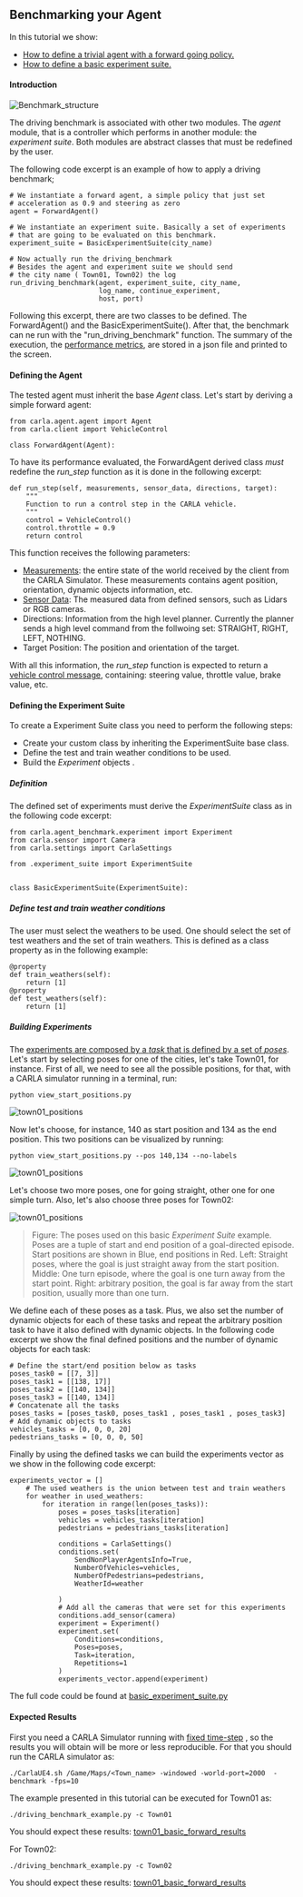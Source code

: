 Benchmarking your Agent
---------------------------


In this tutorial we show:

 * [How to define a trivial agent with a forward going policy.](#defining-the-agent)
 * [How to define a basic experiment suite.](#defining-the-experiment-suite)


#### Introduction

![Benchmark_structure](img/benchmark_diagram_small.png)

The driving benchmark is associated with other two modules.
The *agent* module, that is a controller which performs in 
another module: the *experiment suite*.
Both modules are abstract classes that must be redefined by
the user.

The following code excerpt is
an example of how to apply a driving benchmark;

    # We instantiate a forward agent, a simple policy that just set
    # acceleration as 0.9 and steering as zero
    agent = ForwardAgent()

    # We instantiate an experiment suite. Basically a set of experiments
    # that are going to be evaluated on this benchmark.
    experiment_suite = BasicExperimentSuite(city_name)

    # Now actually run the driving_benchmark
    # Besides the agent and experiment suite we should send
    # the city name ( Town01, Town02) the log
    run_driving_benchmark(agent, experiment_suite, city_name,
                          log_name, continue_experiment,
                          host, port)



Following this excerpt, there are two classes to be defined.
The ForwardAgent() and the BasicExperimentSuite().
After that, the benchmark can ne run with the "run_driving_benchmark" function.
The  summary  of the execution, the [performance metrics](benchmark_metrics.md), are stored
in a json file and printed to the screen.




#### Defining the Agent

The tested agent must  inherit the base *Agent* class.
Let's start by deriving a simple forward agent:

    from carla.agent.agent import Agent
    from carla.client import VehicleControl
    
    class ForwardAgent(Agent):


To have its performance evaluated, the ForwardAgent derived class _must_ 
redefine the *run_step* function as it is done in the following excerpt:

    def run_step(self, measurements, sensor_data, directions, target):
        """
        Function to run a control step in the CARLA vehicle.
	    """
        control = VehicleControl()
        control.throttle = 0.9
        return control


This function receives the following parameters:
 
 * [Measurements](measurements.md): the entire state of the world received
 by the client from the CARLA Simulator. These measurements contains agent position, orientation,
 dynamic objects information, etc.
 * [Sensor Data](cameras_and_sensors.md): The measured data from defined sensors, 
 such as Lidars or RGB cameras.
 * Directions: Information from the high level planner. Currently the planner sends
 a high level command from the follwoing set: STRAIGHT, RIGHT, LEFT, NOTHING.
 * Target Position: The position and orientation of the target.
 
 With all this information, the *run_step* function is expected 
 to return a [vehicle control message](measurements.md), containing:
 steering value, throttle value, brake value, etc.



#### Defining the Experiment Suite


To create a Experiment Suite class you need to perform
the following steps:

* Create your custom class by inheriting the ExperimentSuite base class.
* Define the test and train weather conditions to be used.
* Build the *Experiment* objects .



##### Definition


The defined set of experiments must derive the *ExperimentSuite* class
as in the following code excerpt:

    from carla.agent_benchmark.experiment import Experiment
    from carla.sensor import Camera
    from carla.settings import CarlaSettings
    
    from .experiment_suite import ExperimentSuite
    
    
    class BasicExperimentSuite(ExperimentSuite):
    
##### Define test and train weather conditions

The user must select the weathers to be used. One should select the set
of test weathers and the set of train weathers. This is defined as a
class property as in the following example:

    @property
    def train_weathers(self):
        return [1]
    @property
    def test_weathers(self):
        return [1]
        

##### Building Experiments

The [experiments are composed by a *task* that is defined by a set of *poses*](benchmark_structure.md).
Let's start by selecting poses for one of the cities, let's take Town01, for instance.
First of all, we need to see all the possible positions, for that, with
a CARLA simulator running in a terminal, run:
    
    python view_start_positions.py
 
 ![town01_positions](img/town01_positions.png)
  
  
Now let's choose, for instance, 140 as start position and 134
as the end position. This two positions can be visualized by running:
    
    python view_start_positions.py --pos 140,134 --no-labels

 ![town01_positions](img/town01_140_134.png)

Let's choose two more  poses, one for going straight, other one for one simple turn.
Also, let's also choose three poses for Town02:


 ![town01_positions](img/initial_positions.png)
 >Figure: The poses used on this basic *Experiment Suite* example. Poses are
 a tuple of start and end position of a goal-directed episode. Start positions are
 shown in Blue, end positions in Red. Left: Straight poses,
 where the goal is just straight away from the start position. Middle: One turn
 episode, where the goal is one turn away from the start point. Right: arbitrary position,
 the goal is far away from the start position, usually more than one turn.


We define each of these poses as a task. Plus, we also set
the number of dynamic objects for each of these tasks and repeat
the arbitrary position task to have it also defined with dynamic
objects. In the following code excerpt we show the final
defined positions and the number of dynamic objects for each task:
    
    # Define the start/end position below as tasks
    poses_task0 = [[7, 3]]
    poses_task1 = [[138, 17]]
    poses_task2 = [[140, 134]]
    poses_task3 = [[140, 134]]
    # Concatenate all the tasks
    poses_tasks = [poses_task0, poses_task1 , poses_task1 , poses_task3]
    # Add dynamic objects to tasks
    vehicles_tasks = [0, 0, 0, 20]
    pedestrians_tasks = [0, 0, 0, 50]


Finally by using the defined tasks we can build the experiments
vector as we show in the following code excerpt:


    experiments_vector = []
        # The used weathers is the union between test and train weathers
        for weather in used_weathers:
            for iteration in range(len(poses_tasks)):
                poses = poses_tasks[iteration]
                vehicles = vehicles_tasks[iteration]
                pedestrians = pedestrians_tasks[iteration]

                conditions = CarlaSettings()
                conditions.set(
                    SendNonPlayerAgentsInfo=True,
                    NumberOfVehicles=vehicles,
                    NumberOfPedestrians=pedestrians,
                    WeatherId=weather

                )
                # Add all the cameras that were set for this experiments
                conditions.add_sensor(camera)
                experiment = Experiment()
                experiment.set(
                    Conditions=conditions,
                    Poses=poses,
                    Task=iteration,
                    Repetitions=1
                )
                experiments_vector.append(experiment)




            
The full code could be found at [basic_experiment_suite.py](https://github.com/carla-simulator/carla/blob/master/PythonClient/carla/driving_benchmark/experiment_suite/basic_experiment_suite.py)



#### Expected Results

First you need a CARLA Simulator running with [fixed time-step](configuring_the_simulation/#fixed-time-step)
 , so the results you will obtain will be more or less reproducible.
For that you should run the CARLA simulator as:

    ./CarlaUE4.sh /Game/Maps/<Town_name> -windowed -world-port=2000  -benchmark -fps=10

The example presented in this tutorial can be executed  for Town01 as:

    ./driving_benchmark_example.py -c Town01
 
You should expect these results: [town01_basic_forward_results](benchmark_basic_results_town01)

For Town02:

    ./driving_benchmark_example.py -c Town02

You should expect these results: [town01_basic_forward_results](benchmark_basic_results_town02)



